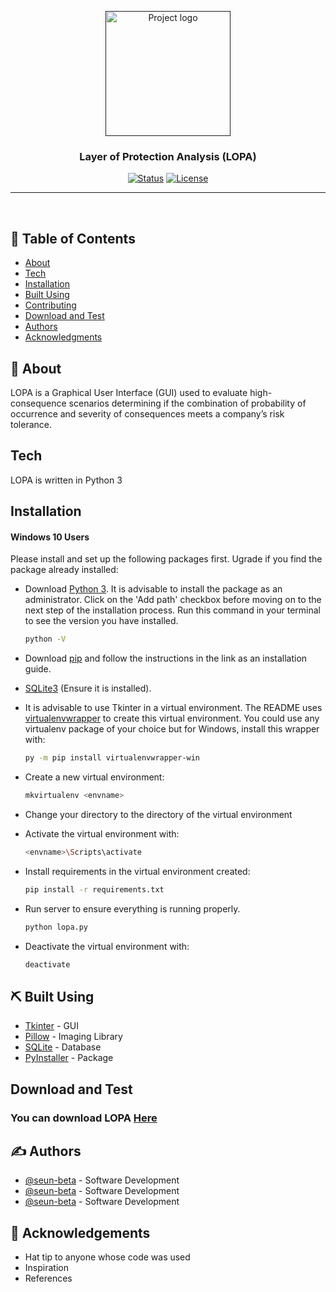 <p align="center">
  <a href="" rel="noopener">
 <img width=200px height=200px src="https://i.imgur.com/6wj0hh6.jpg" alt="Project logo"></a>
</p>

<h3 align="center">Layer of Protection Analysis (LOPA)</h3>

<div align="center">

[![Status](https://img.shields.io/badge/status-active-success.svg)]()
[![License](https://img.shields.io/badge/license-MIT-blue.svg)](/LICENSE)

</div>

---


<p align="center">
    <br> 
</p>

## 📝 Table of Contents

- [About](#about)
- [Tech](#tech)
- [Installation](#installation)
- [Built Using](#built_using)
- [Contributing](../CONTRIBUTING.md)
- [Download and Test](#download)
- [Authors](#authors)
- [Acknowledgments](#acknowledgement)

## 🧐 About <a name = "about"></a>

LOPA is a Graphical User Interface (GUI) used to evaluate high-consequence scenarios determining if the combination of probability of occurrence and severity of consequences meets a company’s risk tolerance.

## Tech <a name = "tech"></a>

LOPA is written in Python 3  
  
## Installation  <a name = "installation"></a>
  
#### Windows 10 Users

Please install and set up the following packages first. Ugrade if you find the package already installed:  
* Download [Python 3](https://www.python.org/downloads/). It is advisable to install the package as an administrator. Click on the 'Add path' checkbox before moving on to the next step of the installation process. Run this command in your terminal to see the version you have installed.  
  ```sh
  python -V
  ```  
* Download [pip](https://pip.pypa.io/en/latest/installing) and follow the instructions in the link as an installation guide.  
* [SQLite3](https://sqlitebrowser.org/) (Ensure it is installed).
* It is advisable to use Tkinter in a virtual environment. The README uses [virtualenvwrapper](https://virtualenvwrapper.readthedocs.io/en/latest/install.html#basic-installation) to create this virtual environment. You could use any virtualenv package of your choice but for Windows, install this wrapper with:
  ```sh 
  py -m pip install virtualenvwrapper-win 
  ```
  
* Create a new virtual environment:
  ```sh
  mkvirtualenv <envname>
  ```
* Change your directory to the directory of the virtual environment

* Activate the virtual environment with:
  ```sh
  <envname>\Scripts\activate
  ```
* Install requirements in the virtual environment created:

  ```sh
  pip install -r requirements.txt
  ```
* Run server to ensure everything is running properly.
  ```sh
  python lopa.py
  ```
* Deactivate the virtual environment with:
  ```sh
  deactivate
  ```

## ⛏️ Built Using <a name = "built_using"></a>

- [Tkinter](https://docs.python.org/3/library/tkinter.html) - GUI
- [Pillow](https://pillow.readthedocs.io/en/stable/) - Imaging Library
- [SQLite](https://sqlite.org/index.html) - Database
- [PyInstaller](https://www.pyinstaller.org/) - Package 

##  Download and Test <a name = "download"></a>

### You can download LOPA [Here](https://drive.google.com/drive/folders/1y2T7R9kxkuOEUZ_290CJfswaklXoTGDB?usp=sharing)


## ✍️ Authors <a name = "authors"></a>

- [@seun-beta](https://github.com/seun-beta) - Software Development
- [@seun-beta](https://github.com/seun-beta) - Software Development
- [@seun-beta](https://github.com/seun-beta) - Software Development



## 🎉 Acknowledgements <a name = "acknowledgement"></a>

- Hat tip to anyone whose code was used
- Inspiration
- References
